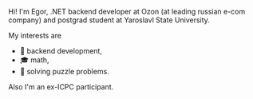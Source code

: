 Hi! I'm Egor, .NET backend developer at Ozon (at leading russian e-com company) and postgrad student at Yaroslavl State University.

My interests are 
- 🔨 backend development, 
- 🎓 math, 
- 🎈 solving puzzle problems. 

Also I'm an ex-ICPC participant.
